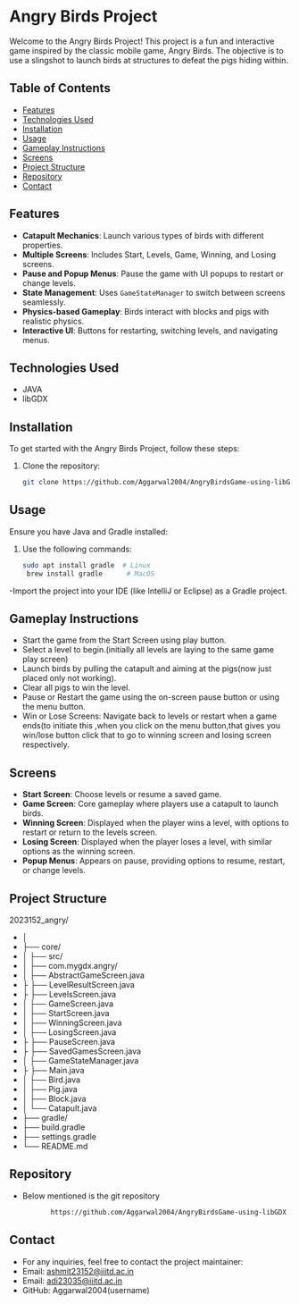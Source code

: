 # Angry Birds Project

Welcome to the Angry Birds Project! This project is a fun and interactive game inspired by the classic mobile game, Angry Birds. The objective is to use a slingshot to launch birds at structures to defeat the pigs hiding within.

## Table of Contents

- [Features](#features)
- [Technologies Used](#technologies-used)
- [Installation](#installation)
- [Usage](#usage)
- [Gameplay Instructions](#gameplay-instructions)
- [Screens](#screens)
- [Project Structure](#Project-Structure)
- [Repository](#Repository)
- [Contact](#contact)

## **Features**
- **Catapult Mechanics**: Launch various types of birds with different properties.
- **Multiple Screens**: Includes Start, Levels, Game, Winning, and Losing screens.
- **Pause and Popup Menus**: Pause the game with UI popups to restart or change levels.
- **State Management**: Uses `GameStateManager` to switch between screens seamlessly.
- **Physics-based Gameplay**: Birds interact with blocks and pigs with realistic physics.
- **Interactive UI**: Buttons for restarting, switching levels, and navigating menus.

## Technologies Used

- JAVA
- libGDX

## Installation

To get started with the Angry Birds Project, follow these steps:

1. Clone the repository:
   ```bash
   git clone https://github.com/Aggarwal2004/AngryBirdsGame-using-libGDX.git

## Usage

Ensure you have Java and Gradle installed:

1. Use the following commands:
   ```bash
   sudo apt install gradle  # Linux  
    brew install gradle      # MacOS
   
-Import the project into your IDE (like IntelliJ or Eclipse) as a Gradle project.


## Gameplay Instructions

- Start the game from the Start Screen using play button.
- Select a level to begin.(initially all levels are laying to the same game play screen)
- Launch birds by pulling the catapult and aiming at the pigs(now just placed only not working).
- Clear all pigs to win the level.
- Pause or Restart the game using the on-screen pause button or using the menu button.
- Win or Lose Screens: Navigate back to levels or restart when a game ends(to initiate this ,when you click on the menu button,that gives you win/lose button click that to go to winning screen and losing screen respectively.

## Screens

- **Start Screen**: Choose levels or resume a saved game.
- **Game Screen**: Core gameplay where players use a catapult to launch birds.
- **Winning Screen**: Displayed when the player wins a level, with options to restart or return to the levels screen.
- **Losing Screen**: Displayed when the player loses a level, with similar options as the winning screen.
- **Popup Menus**: Appears on pause, providing options to resume, restart, or change levels.

## Project Structure

2023152_angry/
- │
- ├── core/                   
- │   ├── src/                
- │       ├── com.mygdx.angry/
- │           ├── AbstractGameScreen.java  
- ├           ├── LevelResultScreen.java
- ├           ├── LevelsScreen.java
- │           ├── GameScreen.java
- │           ├── StartScreen.java
- │           ├── WinningScreen.java
- │           ├── LosingScreen.java
- ├           ├── PauseScreen.java
- ├           ├── SavedGamesScreen.java
- │           ├── GameStateManager.java
- ├           ├── Main.java
- │           ├── Bird.java
- │           ├── Pig.java
- │           ├── Block.java
- │           └── Catapult.java
- ├── gradle/                 
- ├── build.gradle            
- ├── settings.gradle         
- └── README.md  


## Repository
- Below mentioned is the git repository
   ```bash
          https://github.com/Aggarwal2004/AngryBirdsGame-using-libGDX

## Contact

- For any inquiries, feel free to contact the project maintainer:
- Email: ashmit23152@iiitd.ac.in  
- Email: adi23035@iiitd.ac.in
- GitHub: Aggarwal2004(username)


